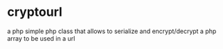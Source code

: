 # cryptourl
a php simple php class that allows to serialize and encrypt/decrypt a php array to be used in a url
